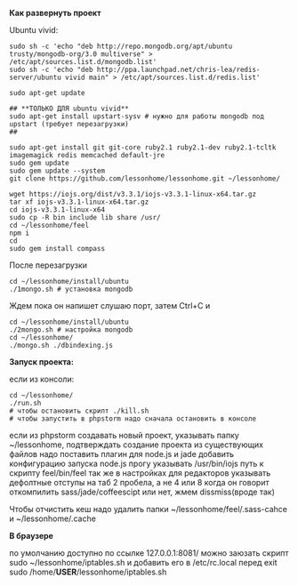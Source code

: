 **Как развернуть проект**

Ubuntu vivid:

```Shell
sudo sh -c 'echo "deb http://repo.mongodb.org/apt/ubuntu trusty/mongodb-org/3.0 multiverse" > /etc/apt/sources.list.d/mongodb.list'
sudo sh -c 'echo "deb http://ppa.launchpad.net/chris-lea/redis-server/ubuntu vivid main" > /etc/apt/sources.list.d/redis.list'

sudo apt-get update

## **ТОЛЬКО ДЛЯ ubuntu vivid**
sudo apt-get install upstart-sysv # нужно для работы mongodb под upstart (требует перезагрузки)
## 

sudo apt-get install git git-core ruby2.1 ruby2.1-dev ruby2.1-tcltk imagemagick redis memcached default-jre
sudo gem update
sudo gem update --system
git clone https://github.com/lessonhome/lessonhome.git ~/lessonhome/

wget https://iojs.org/dist/v3.3.1/iojs-v3.3.1-linux-x64.tar.gz
tar xf iojs-v3.3.1-linux-x64.tar.gz
cd iojs-v3.3.1-linux-x64
sudo cp -R bin include lib share /usr/
cd ~/lessonhome/feel
npm i
cd
sudo gem install compass
```
После перезагрузки
```Shell
cd ~/lessonhome/install/ubuntu
./1mongo.sh # установка mongodb
```
Ждем пока он напишет слушаю порт, затем Ctrl+C и

```Shell
cd ~/lessonhome/install/ubuntu
./2mongo.sh # настройка mongodb
cd ~/lessonhome/
./mongo.sh ./dbindexing.js
```

**Запуск проекта:**

если из консоли:
```Shell
cd ~/lessonhome/
./run.sh
# чтобы остановить скрипт ./kill.sh
# чтобы запустить в phpstorm надо сначала остановить в консоле
```

если из phpstorm
создавать новый проект, указывать папку ~/lessonhome, подтверждать создание проекта из существующих файлов
надо поставить плагин для node.js и jade
добавить конфигурацию запуска node.js 
прогу указывать /usr/bin/iojs
путь к скрипту feel/bin/feel
так же в настройках для редакторов указывать дефолтные отступы на таб 2 пробела, а не 4 или 8
когда он говорит откомпилить sass/jade/coffeescipt или нет, жмем dissmiss(вроде так)

Чтобы отчистить кеш надо удалить папки ~/lessonhome/feel/.sass-cahce и ~/lessonhome/.cache

**В браузере**

по умолчанию доступно по ссылке 127.0.0.1:8081/
можно заюзать скрипт  sudo ~/lessonhome/iptables.sh
и добавить его в /etc/rc.local перед exit
sudo /home/**USER**/lessonhome/iptables.sh
